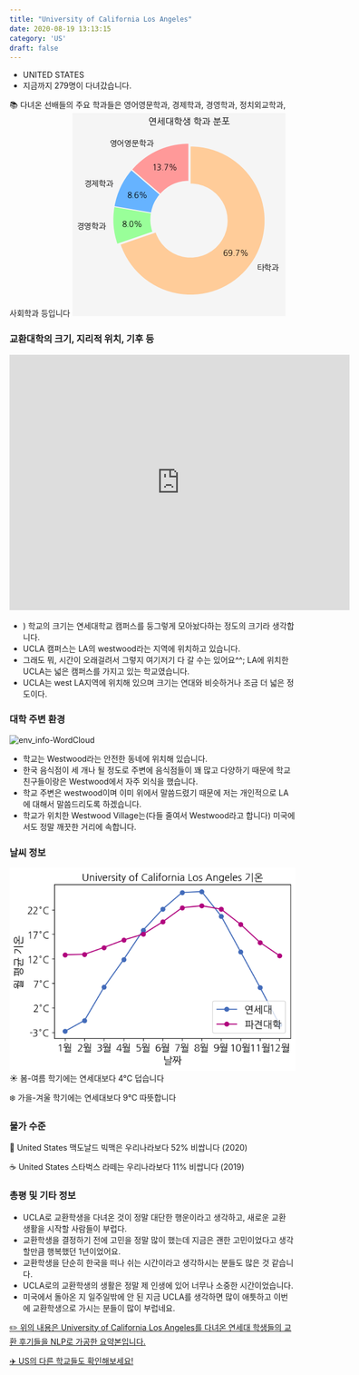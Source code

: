 ```yaml
---
title: "University of California Los Angeles"
date: 2020-08-19 13:13:15
category: 'US'
draft: false
---
```



* UNITED STATES
* 지금까지 279명이 다녀갔습니다. 

📚 다녀온 선배들의 주요 학과들은 영어영문학과, 경제학과, 경영학과, 정치외교학과, 사회학과 등입니다
![department-info](../plots/US000191.png)
### 교환대학의 크기, 지리적 위치, 기후 등
<iframe
width="600"
height="450"
frameborder="0" style="border:0"
src="https://www.google.com/maps/embed/v1/place?key=AIzaSyC9e1AME-pVmWC4hBpFdu5S4dKzyepa3HQ&q=University+of+California+Los+Angeles&center=34.068921,-118.4451811&zoom=14" allowfullscreen>
</iframe>

* ) 학교의 크기는 연세대학교 캠퍼스를 둥그렇게 모아놨다하는 정도의 크기라 생각합니다.
* UCLA 캠퍼스는 LA의 westwood라는 지역에 위치하고 있습니다.
* 그래도 뭐, 시간이 오래걸려서 그렇지 여기저기 다 갈 수는 있어요^^; LA에 위치한 UCLA는 넓은 캠퍼스를 가지고 있는 학교였습니다.
* UCLA는 west LA지역에 위치해 있으며 크기는 연대와 비슷하거나 조금 더 넓은 정도이다.


### 대학 주변 환경

![env_info-WordCloud](../univ_wordclouds_okt/env_info/US000191_env_info_okt.png)

* 학교는 Westwood라는 안전한 동네에 위치해 있습니다.
* 한국 음식점이 세 개나 될 정도로 주변에 음식점들이 꽤 많고 다양하기 때문에 학교 친구들이랑은 Westwood에서 자주 외식을 했습니다.
* 학교 주변은 westwood이며 이미 위에서 말씀드렸기 때문에 저는 개인적으로 LA에 대해서 말씀드리도록 하겠습니다.
* 학교가 위치한 Westwood Village는(다들 줄여서 Westwood라고 합니다) 미국에서도 정말 깨끗한 거리에 속합니다.


### 날씨 정보 
 ![temparature_US000191](../plots/weather/US000191.png)
☀️ 봄-여름 학기에는 연세대보다 4°C 덥습니다

❄️ 가을-겨울 학기에는 연세대보다 9°C 따뜻합니다
### 물가 수준 
🍔 United States 맥도날드 빅맥은 우리나라보다 52% 비쌉니다 (2020)

☕️ United States 스타벅스 라떼는 우리나라보다 11% 비쌉니다 (2019)

### 총평 및 기타 정보
* UCLA로 교환학생을 다녀온 것이 정말 대단한 행운이라고 생각하고, 새로운 교환 생활을 시작할 사람들이 부럽다.
* 교환학생을 결정하기 전에 고민을 정말 많이 했는데 지금은 괜한 고민이었다고 생각할만큼 행복했던 1년이었어요.
* 교환학생을 단순히 한국을 떠나 쉬는 시간이라고 생각하시는 분들도 많은 것 같습니다.
* UCLA로의 교환학생의 생활은 정말 제 인생에 있어 너무나 소중한 시간이었습니다.
* 미국에서 돌아온 지 일주일밖에 안 된 지금 UCLA를 생각하면 많이 애틋하고 이번에 교환학생으로 가시는 분들이 많이 부럽네요.


[✏️ 위의 내용은 University of California Los Angeles를 다녀온 연세대 학생들의 교환 후기들을 NLP로 가공한 요약본입니다.](http://oia.yonsei.ac.kr/partner/expReport.asp?ucode=US000191&bgbn=A)

[✈️ US의 다른 학교들도 확인해보세요!](https://yonsei-exchange.netlify.app/?category=US)
